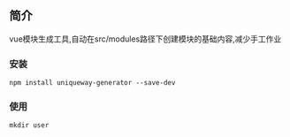 ## 简介

vue模块生成工具,自动在src/modules路径下创建模块的基础内容,减少手工作业

### 安装

```
npm install uniqueway-generator --save-dev
```
### 使用

```
mkdir user
```
